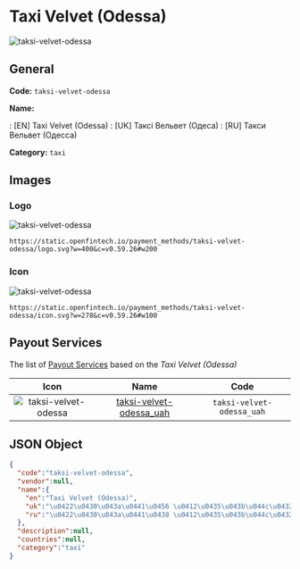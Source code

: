 
# Taxi Velvet (Odessa) 
![taksi-velvet-odessa](https://static.openfintech.io/payment_methods/taksi-velvet-odessa/logo.svg?w=400&c=v0.59.26#w200)  

## General 
**Code:** `taksi-velvet-odessa` 
 
**Name:** 
 
:	[EN] Taxi Velvet (Odessa) 
:	[UK] Таксі Вельвет (Одеса) 
:	[RU] Такси Вельвет (Одесса) 
 
**Category:** `taxi` 
 

## Images 

### Logo 
![taksi-velvet-odessa](https://static.openfintech.io/payment_methods/taksi-velvet-odessa/logo.svg?w=400&c=v0.59.26#w200)  

```
https://static.openfintech.io/payment_methods/taksi-velvet-odessa/logo.svg?w=400&c=v0.59.26#w200
```  

### Icon 
![taksi-velvet-odessa](https://static.openfintech.io/payment_methods/taksi-velvet-odessa/icon.svg?w=278&c=v0.59.26#w100)  

```
https://static.openfintech.io/payment_methods/taksi-velvet-odessa/icon.svg?w=278&c=v0.59.26#w100
```  

## Payout Services 
 
The list of [Payout Services](/payout-services/) based on the _Taxi Velvet (Odessa)_ 

|Icon|Name|Code| 
|:---:|:---:|:---:| 
|![taksi-velvet-odessa](https://static.openfintech.io/payout_methods/taksi-velvet-odessa/icon.png?w=278&c=v0.59.26#w40) |[taksi-velvet-odessa_uah](/payout-services/taksi-velvet-odessa_uah/)|`taksi-velvet-odessa_uah`| 
 

## JSON Object 

```json
{
  "code":"taksi-velvet-odessa",
  "vendor":null,
  "name":{
    "en":"Taxi Velvet (Odessa)",
    "uk":"\u0422\u0430\u043a\u0441\u0456 \u0412\u0435\u043b\u044c\u0432\u0435\u0442 (\u041e\u0434\u0435\u0441\u0430)",
    "ru":"\u0422\u0430\u043a\u0441\u0438 \u0412\u0435\u043b\u044c\u0432\u0435\u0442 (\u041e\u0434\u0435\u0441\u0441\u0430)"
  },
  "description":null,
  "countries":null,
  "category":"taxi"
}
```  

